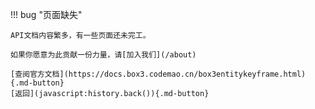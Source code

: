 !!! bug "页面缺失"

    API文档内容繁多，有一些页面还未完工。

    如果你愿意为此贡献一份力量，请[加入我们](/about)

    [查阅官方文档](https://docs.box3.codemao.cn/box3entitykeyframe.html){.md-button}
    [返回](javascript:history.back()){.md-button}
